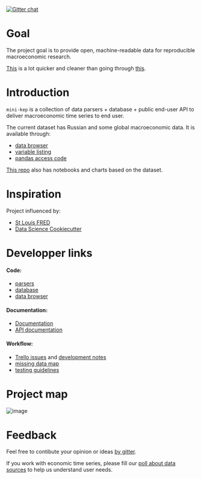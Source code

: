 [![Gitter chat](https://badges.gitter.im/gitterHQ/gitter.png)](https://gitter.im/mini-kep/Lobby)

Goal
====

The project goal is to provide open, machine-readable data for reproducible 
macroeconomic research.

[This](http://minikep-db.herokuapp.com/ru/series/GDP/a/yoy/1998/2017) is a lot quicker and cleaner
than going through [this](http://www.gks.ru/wps/wcm/connect/rosstat_main/rosstat/ru/statistics/publications/catalog/doc_1140080765391).

Introduction
============

```mini-kep``` is a collection of data parsers + database + public end-user API 
to deliver macroeconomic time series to end user.

The current dataset has Russian and some global macroeconomic data. It is available through:
- [data browser](http://macrodash.herokuapp.com)
- [variable listing](https://github.com/mini-kep/db/blob/master/doc/listing.md)
- [pandas access code](https://github.com/mini-kep/user-charts/blob/master/access.py) 

[This repo](https://github.com/mini-kep/user-charts) also has notebooks and charts based on the dataset. 

Inspiration  
===========

Project influenced by:
- [St Louis FRED](https://fred.stlouisfed.org) 
- [Data Science Cookiecutter](https://drivendata.github.io/cookiecutter-data-science)


Developper links  
================

#### Code:
- [parsers](https://github.com/mini-kep/parsers)
- [database](https://github.com/mini-kep/db)
- [data browser](https://github.com/mini-kep/frontend-dash)  

#### Documentation:
- [Documentation](https://mini-kep.github.io/documentation)
- [API documentation](https://github.com/mini-kep/db/blob/master/README.md)

#### Workflow:
- [Trello issues](https://trello.com/b/ioHBMwH7/minikep) and [development notes](DEV.md) 
- [missing data map](https://github.com/mini-kep/datamap/blob/master/minikep_missing_values.ipynb) 
- [testing guidelines](https://github.com/mini-kep/guidelines/blob/master/testing.md)

Project map 
===========

![image](https://user-images.githubusercontent.com/9265326/33287171-de70bbf6-d3c8-11e7-8319-b4d69007fddb.png)


Feedback
========

Feel free to contibute your opinion or ideas [by gitter](https://gitter.im/mini-kep/Lobby).

If you work with economic time series, please fill our [poll about data sources](https://goo.gl/2wY43R)
to help us understand user needs.

